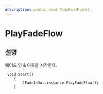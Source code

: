 ```yaml
---
description: public void PlayFadeFlow();
---
```


# PlayFadeFlow

## 설명 

페이드 인 & 아웃을 시작한다.

```text
 void Start()
    {
        CFadeInOut.instance.PlayFadeFlow();
    }
```

